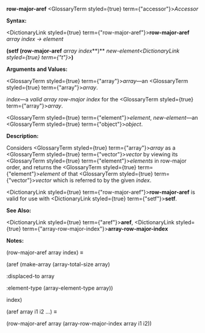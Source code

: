 **row-major-aref** <GlossaryTerm styled={true} term={"accessor"}><i>Accessor</i></GlossaryTerm> 



**Syntax:** 



<DictionaryLink styled={true} term={"row-major-aref"}><b>row-major-aref</b></DictionaryLink> *array index → element* 



**(setf (row-major-aref** *array index***)** *new-element<DictionaryLink styled={true} term={"t"}><b>*)</b></DictionaryLink> 



**Arguments and Values:** 



<GlossaryTerm styled={true} term={"array"}><i>array</i></GlossaryTerm>—an <GlossaryTerm styled={true} term={"array"}><i>array</i></GlossaryTerm>. 



*index*—a *valid array row-major index* for the <GlossaryTerm styled={true} term={"array"}><i>array</i></GlossaryTerm>. 



<GlossaryTerm styled={true} term={"element"}><i>element</i></GlossaryTerm>, *new-element*—an <GlossaryTerm styled={true} term={"object"}><i>object</i></GlossaryTerm>. 



**Description:** 



Considers <GlossaryTerm styled={true} term={"array"}><i>array</i></GlossaryTerm> as a <GlossaryTerm styled={true} term={"vector"}><i>vector</i></GlossaryTerm> by viewing its <GlossaryTerm styled={true} term={"element"}><i>elements</i></GlossaryTerm> in row-major order, and returns the <GlossaryTerm styled={true} term={"element"}><i>element</i></GlossaryTerm> of that <GlossaryTerm styled={true} term={"vector"}><i>vector</i></GlossaryTerm> which is referred to by the given *index*. 



<DictionaryLink styled={true} term={"row-major-aref"}><b>row-major-aref</b></DictionaryLink> is valid for use with <DictionaryLink styled={true} term={"setf"}><b>setf</b></DictionaryLink>. 



**See Also:** 



<DictionaryLink styled={true} term={"aref"}><b>aref</b></DictionaryLink>, <DictionaryLink styled={true} term={"array-row-major-index"}><b>array-row-major-index</b></DictionaryLink> 



**Notes:** 



(row-major-aref array index) *≡* 



(aref (make-array (array-total-size array) 



:displaced-to array 



:element-type (array-element-type array)) 



index) 



(aref array i1 i2 ...) *≡* 



(row-major-aref array (array-row-major-index array i1 i2)) 







 



 



